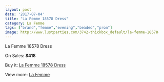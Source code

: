 ```yaml
---
layout: post
date: '2017-07-04'
title: "La Femme 18578 Dress"
category: La Femme
tags: ["brand","femme","evening","beaded","prom"]
image: http://www.lustparties.com/3742-thickbox_default/la-femme-18578-dress.jpg
---
```

La Femme 18578 Dress

On Sales: **$418**
<a href="https://www.lustparties.com/en/la-femme/1241-la-femme-18578-dress.html"><amp-img layout="responsive" width="600" height="600" src="//www.lustparties.com/3742-thickbox_default/la-femme-18578-dress.jpg" alt="La Femme 18578 Dress 0" /></a>
<a href="https://www.lustparties.com/en/la-femme/1241-la-femme-18578-dress.html"><amp-img layout="responsive" width="600" height="600" src="//www.lustparties.com/3743-thickbox_default/la-femme-18578-dress.jpg" alt="La Femme 18578 Dress 1" /></a>

Buy it: [La Femme 18578 Dress](https://www.lustparties.com/en/la-femme/1241-la-femme-18578-dress.html "La Femme 18578 Dress")

View more: [La Femme](https://www.lustparties.com/en/4-la-femme "La Femme")